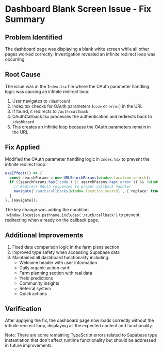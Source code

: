 # Dashboard Blank Screen Issue - Fix Summary

## Problem Identified
The dashboard page was displaying a blank white screen while all other pages worked correctly. Investigation revealed an infinite redirect loop was occurring.

## Root Cause
The issue was in the `Index.tsx` file where the OAuth parameter handling logic was causing an infinite redirect loop:

1. User navigates to `/dashboard`
2. Index.tsx checks for OAuth parameters (`code` or `error`) in the URL
3. If found, it redirects to `/auth/callback` 
4. OAuthCallback.tsx processes the authentication and redirects back to `/dashboard`
5. This creates an infinite loop because the OAuth parameters remain in the URL

## Fix Applied
Modified the OAuth parameter handling logic in `Index.tsx` to prevent the infinite redirect loop:

```typescript
useEffect(() => {
  const searchParams = new URLSearchParams(window.location.search);
  if ((searchParams.has('code') || searchParams.has('error')) && !window.location.pathname.includes('/auth/callback')) {
    // Redirect OAuth responses to proper callback handler
    navigate(`/auth/callback${window.location.search}`, { replace: true });
  }
}, [navigate]);
```

The key change was adding the condition `!window.location.pathname.includes('/auth/callback')` to prevent redirecting when already on the callback page.

## Additional Improvements
1. Fixed date comparison logic in the farm plans section
2. Improved type safety when accessing Supabase data
3. Maintained all dashboard functionality including:
   - Welcome header with user information
   - Daily organic action card
   - Farm planning section with real data
   - Yield predictions
   - Community insights
   - Referral system
   - Quick actions

## Verification
After applying the fix, the dashboard page now loads correctly without the infinite redirect loop, displaying all the expected content and functionality.

Note: There are some remaining TypeScript errors related to Supabase type instantiation that don't affect runtime functionality but should be addressed in future improvements.